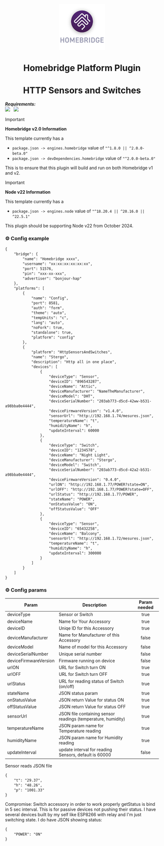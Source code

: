 <p align="center">

<img src="https://github.com/homebridge/branding/raw/latest/logos/homebridge-wordmark-logo-vertical.png" width="150">

</p>

<span align="center">

# Homebridge Platform Plugin
# HTTP Sensors and Switches

</span>

**_Requirements:_**<br>
<img src="https://img.shields.io/badge/node-^18.20.4%20%7C%7C%20^20.16.0%20%7C%7C%20^22.5.1-brightgreen"> &nbsp;
<img src="https://img.shields.io/badge/homebridge-^1.8.0%20%7C%7C%20^2.0.0.beta.0-brightgreen">



> [!IMPORTANT]
> **Homebridge v2.0 Information**
>
> This template currently has a
> - `package.json -> engines.homebridge` value of `"^1.8.0 || ^2.0.0-beta.0"`
> - `package.json -> devDependencies.homebridge` value of `"^2.0.0-beta.0"`
>
> This is to ensure that this plugin will build and run on both Homebridge v1 and v2.
>

> [!IMPORTANT]
> **Node v22 Information**
>
> This template currently has a
> - `package.json -> engines.node` value of `"^18.20.4 || ^20.16.0 || ^22.5.1"`
>
> This plugin should be supporting Node v22 from October 2024.

### ⚙️ Config example

```
{
    "bridge": {
        "name": "Homebridge xxxx",
        "username": "xx:xx:xx:xx:xx:xx",
        "port": 51576,
        "pin": "xxx-xx-xxx",
        "advertiser": "bonjour-hap"
    },
    "platforms": [
        {
            "name": "Config",
            "port": 8581,
            "auth": "form",
            "theme": "auto",
            "tempUnits": "c",
            "lang": "auto",
            "noFork": true,
            "standalone": true,
            "platform": "config"
        },
        {
            "platform": "HttpSensorsAndSwitches",
            "name": "Stergo",
            "description": "Http all in one place",
            "devices": [
                {
                    "deviceType": "Sensor",
                    "deviceID": "896543287",
                    "deviceName": "Attic",
                    "deviceManufacturer": "NameTheManufacturer",
                    "deviceModel": "DHT",
                    "deviceSerialNumber": "203ab773-d5cd-42ww-b531-a98bba0e4444",
                    "deviceFirmwareVersion": "v1.4.0",
                    "sensorUrl": "http://192.168.1.74/mesures.json",
                    "temperatureName": "t",
                    "humidityName": "h",
                    "updateInterval": 60000
                },
                {
                    "deviceType": "Switch",
                    "deviceID": "1234578",
                    "deviceName": "Night Light",
                    "deviceManufacturer": "Stergo",
                    "deviceModel": "Switch",
                    "deviceSerialNumber": "203ab773-d5cd-42a2-b531-a98bba0e4444",
                    "deviceFirmwareVersion": "0.4.0",
                    "urlON": "http://192.168.1.77/POWER?state=ON",
                    "urlOFF": "http://192.168.1.77/POWER?state=OFF",
                    "urlStatus": "http://192.168.1.77/POWER",
                    "stateName": "POWER",
                    "onStatusValue": "ON",
                    "offStatusValue": "OFF"
                },
                {
                    "deviceType": "Sensor",
                    "deviceID": "65432258",
                    "deviceName": "Balcony",
                    "sensorUrl": "http://192.168.1.72/mesures.json",
                    "temperatureName": "t",
                    "humidityName": "h",
                    "updateInterval": 300000
                }
            ]
        }
    ]
}
```
### ⚙️ Config params

| **Param** 	| **Description** 	| **Param needed** 	|
|---	|---	|:---:	|
| deviceType 	| Sensor or Switch 	| true 	|
| deviceName 	| Name for Your Accessory 	| true 	|
| deviceID 	| Uniqe ID for this Accessory 	| true 	|
| deviceManufacturer 	| Name for Manufacturer of this Accessory 	| false 	|
| deviceModel 	| Name of model for this Accessory 	| false 	|
| deviceSerialNumber 	| Unique serial number 	| false 	|
| deviceFirmwareVersion 	| Firmware running on device 	| false 	|
| urlON 	| URL for Switch turn ON 	| true 	|
| urlOFF 	| URL for Switch turn OFF 	| true 	|
| urlStatus 	| URL for reading status of Switch (on/off) 	| true 	|
| stateName 	| JSON status param 	| true 	|
| onStatusValue 	| JSON return Value for status ON 	| true 	|
| offStatusValue 	| JSON return Value for status OFF 	| true 	|
| sensorUrl 	| JSON file containing sensor readings (temperature, humidity) 	| true 	|
| temperatureName 	| JSON param name for Temperature reading 	| true 	|
| humidityName 	| JSON param name for Humidity reading 	| true 	|
| updateInterval 	| update interval for reading Sensors, default is 60000 	| false 	|


Sensor reads JSON file
```
{
    "t": "29.37",
    "h": "48.26",
    "p": "1001.33"
}
```

Compromise: Switch accessory in order to work properly getStatus is bind in 5 sec interval. This is for passive devices not pushing their 
status.
I have several devices built by my self like ESP8266 with relay and I'm just switching state. I do have JSON showing status:
```
{
    "POWER": "ON"
}
```